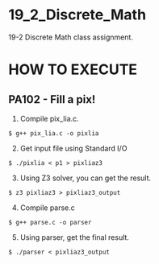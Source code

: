 # 19_2_Discrete_Math
19-2 Discrete Math class assignment.



# HOW TO EXECUTE


## PA102 - Fill a pix!

1. Compile pix_lia.c.

``` $ g++ pix_lia.c -o pixlia ```

2. Get input file using Standard I/O

``` $ ./pixlia < p1 > pixliaz3 ```

3. Using Z3 solver, you can get the result.

``` $ z3 pixliaz3 > pixliaz3_output ```

4. Compile parse.c

``` $ g++ parse.c -o parser ```

5. Using parser, get the final result.

``` $ ./parser < pixliaz3_output ```
